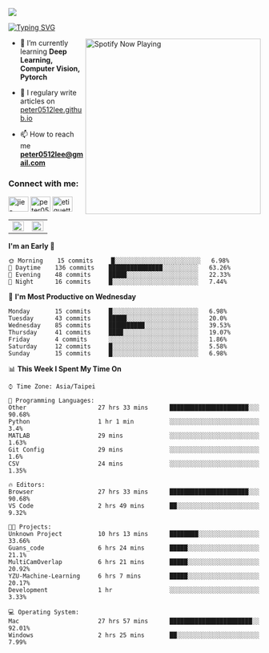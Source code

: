 ![](https://komarev.com/ghpvc/?username=peter0512lee&color=ff69b4)

[![Typing SVG](https://readme-typing-svg.herokuapp.com?color=F742BA&size=22&lines=Hi!+I'm+JYL)](https://git.io/typing-svg)

[<img src="https://spotify-now-playing.peter0512lee.vercel.app/api/spotify-playing" alt="Spotify Now Playing" width="350" align="right" />](https://open.spotify.com/user/21iyoswqgnkoe7peuesmqnhgy)

- 🌱 I’m currently learning **Deep Learning, Computer Vision, Pytorch**

- 📝 I regulary write articles on [peter0512lee.github.io](https://peter0512lee.github.io/)

- 📫 How to reach me **peter0512lee@gmail.com**

<h3 align="left">Connect with me:</h3>
<p align="left">
<a href="https://linkedin.com/in/jie-ying-li-b43a1416b" target="blank"><img align="center" src="https://cdn.jsdelivr.net/npm/simple-icons@3.0.1/icons/linkedin.svg" alt="jie-ying-li-b43a1416b" height="30" width="40" /></a>
<a href="https://fb.com/peter0512lee" target="blank"><img align="center" src="https://cdn.jsdelivr.net/npm/simple-icons@3.0.1/icons/facebook.svg" alt="peter0512lee" height="30" width="40" /></a>
<a href="https://instagram.com/etiquette_ying" target="blank"><img align="center" src="https://cdn.jsdelivr.net/npm/simple-icons@3.0.1/icons/instagram.svg" alt="etiquette_ying" height="30" width="40" /></a>
</p>

<table><tr><td valign="top" width="50%">

<img src="https://github-readme-stats.vercel.app/api?username=peter0512lee&hide_border=true&show_icons=true&locale=en" align="left" style="width: 100%" />

</td><td valign="top" width="50%">

<img src="https://github-readme-stats.vercel.app/api/top-langs?username=peter0512lee&hide_border=true&show_icons=true&locale=en&layout=compact" align="left" style="width: 100%" />

</td></tr></table>  

<!--START_SECTION:waka-->
**I'm an Early 🐤** 

```text
🌞 Morning    15 commits     █░░░░░░░░░░░░░░░░░░░░░░░░   6.98% 
🌆 Daytime    136 commits    ███████████████░░░░░░░░░░   63.26% 
🌃 Evening    48 commits     █████░░░░░░░░░░░░░░░░░░░░   22.33% 
🌙 Night      16 commits     █░░░░░░░░░░░░░░░░░░░░░░░░   7.44%

```
📅 **I'm Most Productive on Wednesday** 

```text
Monday       15 commits     █░░░░░░░░░░░░░░░░░░░░░░░░   6.98% 
Tuesday      43 commits     █████░░░░░░░░░░░░░░░░░░░░   20.0% 
Wednesday    85 commits     ██████████░░░░░░░░░░░░░░░   39.53% 
Thursday     41 commits     ████░░░░░░░░░░░░░░░░░░░░░   19.07% 
Friday       4 commits      ░░░░░░░░░░░░░░░░░░░░░░░░░   1.86% 
Saturday     12 commits     █░░░░░░░░░░░░░░░░░░░░░░░░   5.58% 
Sunday       15 commits     █░░░░░░░░░░░░░░░░░░░░░░░░   6.98%

```


📊 **This Week I Spent My Time On** 

```text
⌚︎ Time Zone: Asia/Taipei

💬 Programming Languages: 
Other                    27 hrs 33 mins      ██████████████████████░░░   90.68% 
Python                   1 hr 1 min          ░░░░░░░░░░░░░░░░░░░░░░░░░   3.4% 
MATLAB                   29 mins             ░░░░░░░░░░░░░░░░░░░░░░░░░   1.63% 
Git Config               29 mins             ░░░░░░░░░░░░░░░░░░░░░░░░░   1.6% 
CSV                      24 mins             ░░░░░░░░░░░░░░░░░░░░░░░░░   1.35%

🔥 Editors: 
Browser                  27 hrs 33 mins      ██████████████████████░░░   90.68% 
VS Code                  2 hrs 49 mins       ██░░░░░░░░░░░░░░░░░░░░░░░   9.32%

🐱‍💻 Projects: 
Unknown Project          10 hrs 13 mins      ████████░░░░░░░░░░░░░░░░░   33.66% 
Guans_code               6 hrs 24 mins       █████░░░░░░░░░░░░░░░░░░░░   21.1% 
MultiCamOverlap          6 hrs 21 mins       █████░░░░░░░░░░░░░░░░░░░░   20.92% 
YZU-Machine-Learning     6 hrs 7 mins        █████░░░░░░░░░░░░░░░░░░░░   20.17% 
Development              1 hr                ░░░░░░░░░░░░░░░░░░░░░░░░░   3.33%

💻 Operating System: 
Mac                      27 hrs 57 mins      ███████████████████████░░   92.01% 
Windows                  2 hrs 25 mins       ██░░░░░░░░░░░░░░░░░░░░░░░   7.99%

```


<!--END_SECTION:waka-->


<!--
**peter0512lee/peter0512lee** is a ✨ _special_ ✨ repository because its `README.md` (this file) appears on your GitHub profile.

